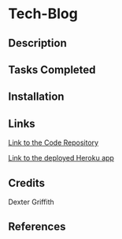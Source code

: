 # Tech-Blog



## Description 



## Tasks Completed



## Installation 



## Links 

[Link to the Code Repository](https://github.com/DexterLGriffith/Tech-Blog)

[Link to the deployed Heroku app](https://tech-blog1111.herokuapp.com/)

## Credits 

Dexter Griffith

## References 